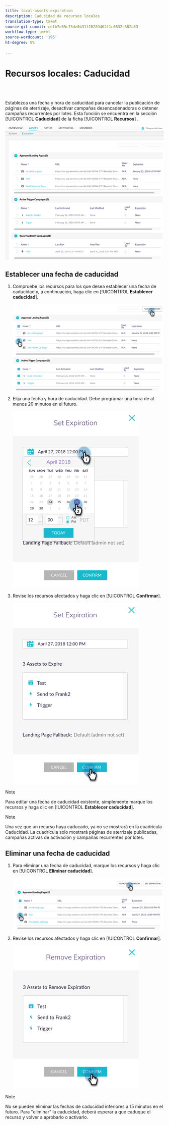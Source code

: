 ```yaml
---
title: local-assets-expiration
description: Caducidad de recursos locales
translation-type: tm+mt
source-git-commit: cd1b7e65c73de0b31f20289402f1c0832c382b33
workflow-type: tm+mt
source-wordcount: '195'
ht-degree: 0%

---
```



# Recursos locales: Caducidad

<br> 

Establezca una fecha y hora de caducidad para cancelar la publicación de páginas de aterrizaje, desactivar campañas desencadenadoras o detener campañas recurrentes por lotes. Esta función se encuentra en la sección [!UICONTROL **Caducidad**] de la ficha [!UICONTROL **Recursos**] .

![Imagen uno](/help/sky/assets/programs/local-assets-expiration/local-assets-expiration-1.png)

## Establecer una fecha de caducidad

1. Compruebe los recursos para los que desea establecer una fecha de caducidad y, a continuación, haga clic en [!UICONTROL **Establecer caducidad**].

   ![Imagen dos](/help/sky/assets/programs/local-assets-expiration/local-assets-expiration-2.png)

1. Elija una fecha y hora de caducidad. Debe programar una hora de al menos 20 minutos en el futuro.

   ![Imagen tres](/help/sky/assets/programs/local-assets-expiration/local-assets-expiration-3.png)

1. Revise los recursos afectados y haga clic en [!UICONTROL **Confirmar**].

   ![Imagen Cuatro](/help/sky/assets/programs/local-assets-expiration/local-assets-expiration-4.png)

>[!NOTE]
>
>Para editar una fecha de caducidad existente, simplemente marque los recursos y haga clic en [!UICONTROL **Establecer caducidad**].

>[!NOTE]
>
>Una vez que un recurso haya caducado, ya no se mostrará en la cuadrícula Caducidad. La cuadrícula solo mostrará páginas de aterrizaje publicadas, campañas activas de activación y campañas recurrentes por lotes.

## Eliminar una fecha de caducidad

1. Para eliminar una fecha de caducidad, marque los recursos y haga clic en [!UICONTROL **Eliminar caducidad**].

   ![Imagen cinco](/help/sky/assets/programs/local-assets-expiration/local-assets-expiration-5.png)

1. Revise los recursos afectados y haga clic en [!UICONTROL **Confirmar**].

   ![Imagen seis](/help/sky/assets/programs/local-assets-expiration/local-assets-expiration-6.png)

>[!NOTE]
>
>No se pueden eliminar las fechas de caducidad inferiores a 15 minutos en el futuro. Para &quot;eliminar&quot; la caducidad, deberá esperar a que caduque el recurso y volver a aprobarlo o activarlo.
